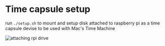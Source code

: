 Time capsule setup
==================

run `./setup.sh` to mount and setup disk attached to raspberry pi as a time capsule devise to be used with Mac's Time Machine

![attaching rpi drive](https://user-images.githubusercontent.com/2007057/30040517-03d27a5e-9195-11e7-8e64-d262cce58e56.png)
